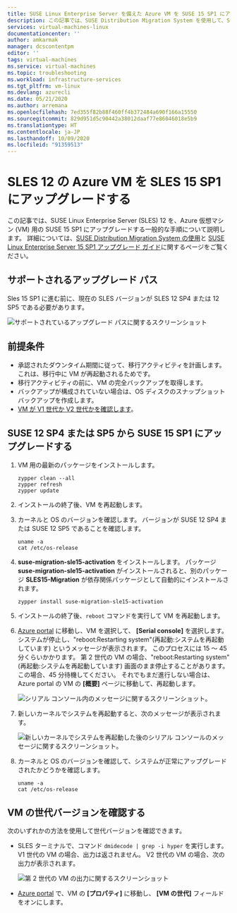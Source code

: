 ```yaml
---
title: SUSE Linux Enterprise Server を備えた Azure VM を SUSE 15 SP1 にアップグレードする | Microsoft Docs
description: この記事では、SUSE Distribution Migration System を使用して、SUSE Linux Enterprise Server を、Azure 仮想マシン用の SUSE 15 SP1 にアップグレードする一般的な手順について説明します。
services: virtual-machines-linux
documentationcenter: ''
author: amkarmak
manager: dcscontentpm
editor: ''
tags: virtual-machines
ms.service: virtual-machines
ms.topic: troubleshooting
ms.workload: infrastructure-services
ms.tgt_pltfrm: vm-linux
ms.devlang: azurecli
ms.date: 05/21/2020
ms.author: arremana
ms.openlocfilehash: 7ed355f82b88f460ff4b372484a690f166a15550
ms.sourcegitcommit: 829d951d5c90442a38012daaf77e86046018e5b9
ms.translationtype: HT
ms.contentlocale: ja-JP
ms.lasthandoff: 10/09/2020
ms.locfileid: "91359513"
---
```

# <a name="upgrade-azure-vm-with-sles-12-to-sles-15-sp1"></a>SLES 12 の Azure VM を SLES 15 SP1 にアップグレードする

この記事では、SUSE Linux Enterprise Server (SLES) 12 を、Azure 仮想マシン (VM) 用の SUSE 15 SP1 にアップグレードする一般的な手順について説明します。 詳細については、[SUSE Distribution Migration System の使用](https://documentation.suse.com/suse-distribution-migration-system/1.0/single-html/distribution-migration-system/index.html)と [SUSE Linux Enterprise Server 15 SP1 アップグレード ガイド](https://documentation.suse.com/sles/15-SP1/single-html/SLES-upgrade/index.html#sec-update-preparation-update)に関するページをご覧ください。

## <a name="supported-upgrade-paths"></a>サポートされるアップグレード パス
Sles 15 SP1 に進む前に、現在の SLES バージョンが SLES 12 SP4 または 12 SP5 である必要があります。

![サポートされているアップグレード パスに関するスクリーンショット](./media/linux-upgrade-suse-15sp1/upgrade-path.png)

## <a name="prerequisites"></a>前提条件

- 承認されたダウンタイム期間に従って、移行アクティビティを計画します。 これは、移行中に VM が再起動されるためです。
- 移行アクティビティの前に、VM の完全バックアップを取得します。
- バックアップが構成されていない場合は、OS ディスクのスナップショット バックアップを作成します。
- [VM が V1 世代か V2 世代かを確認します](#check-the-generation-version-for-a-vm)。

## <a name="upgrade-from-suse-12-sp4-or-sp5-to-suse-15-sp1"></a>SUSE 12 SP4 または SP5 から SUSE 15 SP1 にアップグレードする

1. VM 用の最新のパッケージをインストールします。

    ```
    zypper clean --all
    zypper refresh
    zypper update
    ```

2. インストールの終了後、VM を再起動します。

3. カーネルと OS のバージョンを確認します。 バージョンが SUSE 12 SP4 または SUSE 12 SP5 であることを確認します。

    ```
    uname -a
    cat /etc/os-release
    ```

4. **suse-migration-sle15-activation** をインストールします。 パッケージ **suse-migration-sle15-activation** がインストールされると、別のパッケージ **SLES15-Migration** が依存関係パッケージとして自動的にインストールされます。 

   ```
   zypper install suse-migration-sle15-activation
   ```

5. インストールの終了後、`reboot` コマンドを実行して VM を再起動します。

6. [Azure portal](https://portal.azure.com) に移動し、VM を選択して、 **[Serial console]** を選択します。 システムが停止し、"reboot:Restarting system"\(再起動:システムを再起動しています\) というメッセージが表示されます。 このプロセスには 15 ～ 45 分くらいかかります。 第 2 世代の VM の場合、"reboot:Restarting system"\(再起動:システムを再起動しています\) 画面のまま停止することがあります。 この場合、45 分待機してください。 それでもまだ進行しない場合は、Azure portal の VM の **[概要]** ページに移動して、再起動します。

     ![シリアル コンソール内のメッセージに関するスクリーンショット。](./media/linux-upgrade-suse-15sp1/reboot-message.png)

8. 新しいカーネルでシステムを再起動すると、次のメッセージが表示されます。

     ![新しいカーネルでシステムを再起動した後のシリアル コンソールのメッセージに関するスクリーンショット。](./media/linux-upgrade-suse-15sp1/output-message.png)
9. カーネルと OS のバージョンを確認して、システムが正常にアップグレードされたかどうかを確認します。

    ```
    uname -a
    cat /etc/os-release
    ```

## <a name="check-the-generation-version-for-a-vm"></a>VM の世代バージョンを確認する

次のいずれかの方法を使用して世代バージョンを確認できます。

- SLES ターミナルで、コマンド `dmidecode | grep -i hyper` を実行します。 V1 世代の VM の場合、出力は返されません。 V2 世代の VM の場合、次の出力が表示されます。

     ![第 2 世代の VM の出力に関するスクリーンショット](./media/linux-upgrade-suse-15sp1/output-gen2.png)
- [Azure portal](https://portal.azure.com) で、VM の **[プロパティ]** に移動し、 **[VM の世代]** フィールドをオンにします。
